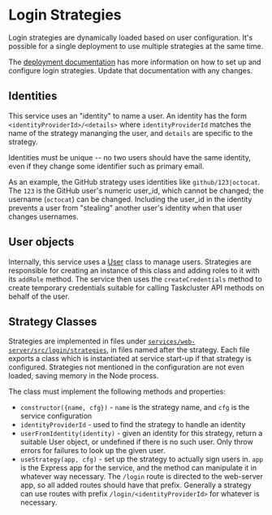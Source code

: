 # Login Strategies

Login strategies are dynamically loaded based on user configuration.
It's possible for a single deployment to use multiple strategies at the same time.

The [deployment documentation](../../../deployment-docs/login-strategies.md) has more information on how to set up and configure login strategies.
Update that documentation with any changes.

## Identities

This service uses an "identity" to name a user.
An identity has the form `<identityProviderId>/<details>` where `identityProviderId` matches the name of the strategy mananging the user, and `details` are specific to the strategy.

Identities must be unique -- no two users should have the same identity, even if they change some identifier such as primary email.

As an example, the GitHub strategy uses identities like `github/123|octocat`.
The `123` is the GitHub user's numeric user_id, which cannot be changed; the username (`octocat`) can be changed.
Including the user_id in the identity prevents a user from "stealing" another user's identity when that user changes usernames.

## User objects

Internally, this service uses a [User](../src/login/User.js) class to manage users.
Strategies are responsible for creating an instance of this class and adding roles to it with its `addRole` method.
The service then uses the `createCredentials` method to create temporary credentials suitable for calling Taskcluster API methods on behalf of the user.

## Strategy Classes

Strategies are implemented in files under [`services/web-server/src/login/strategies`](../src/login/strategies), in files named after the strategy.
Each file exports a class which is instantiated at service start-up if that strategy is configured.
Strategies not mentioned in the configuration are not even loaded, saving memory in the Node process.

The class must implement the following methods and properties:

* `constructor({name, cfg})` - `name` is the strategy name, and `cfg` is the service configuration
* `identityProviderId` - used to find the strategy to handle an identity
* `userFromIdentity(identity)` - given an identity for this strategy, return a suitable User object, or undefined if there is no such user.
  Only throw errors for failures to look up the given user.
* `useStrategy(app, cfg)` - set up the strategy to actually sign users in.
  `app` is the Express app for the service, and the method can manipulate it in whatever way necessary.
  The `/login` route is directed to the web-server app, so all added routes should have that prefix.
  Generally a strategy can use routes with prefix `/login/<identityProviderId>` for whatever is necessary.
